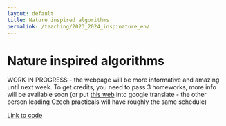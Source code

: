 ```yaml
---
layout: default 
title: Nature inspired algorithms
permalink: /teaching/2023_2024_inspinature_en/
---
```


# Nature inspired algorithms

WORK IN PROGRESS - the webpage will be more informative and amazing until next week. To get credits, you need to pass
3 homeworks, more info will be available soon (or put [this web](https://kam.mff.cuni.cz/~lorenc/teach/23-24/PIA/th1220.html)
into google translate - the other person leading Czech practicals will have roughly the same schedule)

[Link to code](https://github.com/gabikadlecova/inspinature)